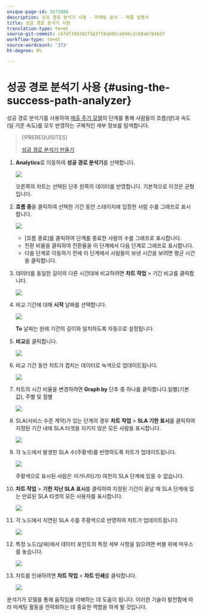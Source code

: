 ```yaml
---
unique-page-id: 3571886
description: 성공 경로 분석기 사용 - 마케팅 문서 - 제품 설명서
title: 성공 경로 분석기 사용
translation-type: tm+mt
source-git-commit: cb7df3dd38275837f8ab05ce846c2c68ab78462f
workflow-type: tm+mt
source-wordcount: '373'
ht-degree: 0%

---
```



# 성공 경로 분석기 사용 {#using-the-success-path-analyzer}

성공 경로 분석기를 사용하여 [매출 주기 모델](/help/marketo/product-docs/reporting/revenue-cycle-analytics/revenue-cycle-models/understanding-revenue-models.md)의 단계를 통해 사람들의 흐름(양)과 속도(일 기준 속도)를 모두 반영하는 구체적인 세부 정보를 탐색합니다.

>[!PREREQUISITES]
>
>[성공 경로 분석기 만들기](/help/marketo/product-docs/reporting/revenue-cycle-analytics/revenue-cycle-models/create-a-success-path-analyzer.md)

1. **Analytics**&#x200B;로 이동하여 **성공 경로 분석기**&#x200B;를 선택합니다.

   ![](assets/image2015-6-12-17-3a23-3a53.png)

   오른쪽의 차트는 선택된 단추 왼쪽의 데이터를 반영합니다. 기본적으로 이것은 균형입니다.

1. **흐름 중**&#x200B;을 클릭하여 선택한 기간 동안 스테이지에 입장한 사람 수를 그래프로 표시합니다.

   ![](assets/image2015-6-12-17-3a30-3a52.png)

   * [흐름 종료]를 클릭하여 단계를 종료한 사람의 수를 그래프로 표시합니다.
   * 전환 비율을 클릭하여 전환율을 이 단계에서 다음 단계로 그래프로 표시합니다.
   * 다음 단계로 이동하기 전에 이 단계에서 사람들이 보낸 시간을 보려면 평균 시간을 클릭합니다.

1. 데이터를 동일한 길이의 다른 시간대에 비교하려면 **차트 작업** > 기간 비교를 클릭합니다.

   ![](assets/image2015-6-12-17-3a39-3a15.png)

1. 비교 기간에 대해 **시작** 날짜를 선택합니다.

   ![](assets/image2015-6-12-17-3a43-3a49.png)

   **To** 날짜는 원래 기간의 길이와 일치하도록 자동으로 설정됩니다.

1. **비교**&#x200B;를 클릭합니다.

   ![](assets/image2015-6-12-17-3a44-3a8.png)

1. 비교 기간 동안 차트가 겹치는 데이터로 녹색으로 업데이트됩니다.

   ![](assets/image2015-6-12-17-3a46-3a16.png)

1. 차트의 시간 비율을 변경하려면 **Graph by** 단추 중 하나를 클릭합니다.일별(기본값), 주별 및 월별

   ![](assets/image2015-6-12-17-3a46-3a55.png)

1. SLA(서비스 수준 계약)가 있는 단계의 경우 **차트 작업** > **SLA 기한 표시**&#x200B;를 클릭하여 지정된 기간 내에 SLA 타겟을 지키지 않은 모든 사람을 표시합니다.

   ![](assets/image2015-6-12-17-3a49-3a23.png)

1. 각 노드에서 발생한 SLA 수(주황색)를 반영하도록 차트가 업데이트됩니다.

   ![](assets/image2015-6-12-17-3a50-3a16.png)

   주황색으로 표시된 사람은 *이거나*&#x200B;이(가) 여전히 SLA 단계에 있을 수 없습니다.

1. **차트 작업** > **기한 지난 SLA 표시**&#x200B;를 클릭하여 지정된 기간이 끝날 때 SLA 단계에 있는 만료된 SLA 타겟의 모든 사용자를 표시합니다.

   ![](assets/image2015-6-12-17-3a51-3a39.png)

1. 각 노드에서 지연된 SLA 수를 주황색으로 반영하여 차트가 업데이트됩니다.

   ![](assets/image2015-6-12-17-3a52-3a17.png)

1. 특정 노드(날짜)에서 데이터 포인트의 특정 세부 사항을 읽으려면 버블 위에 마우스를 놓습니다.

   ![](assets/image2015-6-12-17-3a52-3a49.png)

1. 차트를 인쇄하려면 **차트 작업** > **차트 인쇄**&#x200B;를 클릭합니다.

   ![](assets/image2015-6-12-17-3a53-3a34.png)

분석기가 모델을 통해 움직임을 이해하는 데 도움이 됩니다. 이러한 기술이 발전함에 따라 마케팅 활동을 전략화하는 데 중요한 역할을 하게 될 것입니다.
